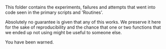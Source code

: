 This folder contains the experiments, failures and attempts that went into code seen in the primary scripts and 'Routines'.

Absolutely no guarantee is given that any of this works. We preserve it here for the sake of reproducibility and the chance that one or two functions that we ended up not using might be useful to someone else.

You have been warned.
